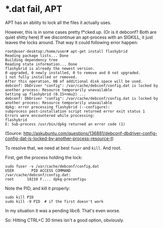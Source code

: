 ﻿# *.dat fail, APT

APT has an ability to lock all the files it actually uses.

However, this is in some cases pretty f\*cked up.
(Or is it debconf? Both are quiet shitty here)
If we discontinue an apt-process with an SIGKILL, it just leaves the locks around.
That way it could following error happen:
``` shell
root@user-desktop:/home/user# apt-get install flashybrid
Reading package lists... Done
Building dependency tree
Reading state information... Done
flashybrid is already the newest version.
0 upgraded, 0 newly installed, 0 to remove and 0 not upgraded.
1 not fully installed or removed.
After this operation, 0B of additional disk space will be used.
debconf: DbDriver "config": /var/cache/debconf/config.dat is locked by another process: Resource temporarily unavailable
Setting up flashybrid (0.15+nmu2) ...
debconf: DbDriver "config": /var/cache/debconf/config.dat is locked by another process: Resource temporarily unavailable
dpkg: error processing flashybrid (--configure):
subprocess post-installation script returned error exit status 1
Errors were encountered while processing:
flashybrid
E: Sub-process /usr/bin/dpkg returned an error code (1)
```
(Source: http://askubuntu.com/questions/136881/debconf-dbdriver-config-config-dat-is-locked-by-another-process-resource-t)

To resolve that, we need at best `fuser` and `kill`. And root.

First, get the process holding the lock: 
``` shell
sudo fuser -v /var/cache/debconf/config.dat
USER        PID ACCESS COMMAND
/var/cache/debconf/config.dat:
root      18210 F.... dpkg-preconfigu
```
Note the PID, and kill it properly: 
``` shell
sudo kill PID
sudo kill -9 PID  # if the first doesn't work
```



In my situation it was a pending libc6. That's even worse.

So: Hitting CTRL+C 30 times isn't a good option, obviously.